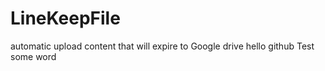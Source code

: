 # LineKeepFile
automatic upload content that will expire to Google drive
hello github
Test some word

